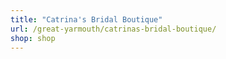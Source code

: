 ```yaml
---
title: "Catrina's Bridal Boutique"
url: /great-yarmouth/catrinas-bridal-boutique/
shop: shop
---
```

